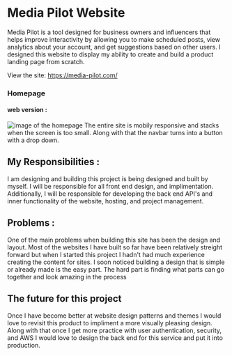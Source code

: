 # Media Pilot Website 
Media Pilot is a tool designed for business owners and influencers that helps improve interactivity by allowing you to make scheduled posts, view analytics about your account, and get suggestions based on other users. I designed this website to display my ability to create and build a product landing page from scratch.

View the site: https://media-pilot.com/

### Homepage 
#### web version :
![image of the homepage](https://user-images.githubusercontent.com/81537476/171307179-589f8d3c-cf6e-4916-9cee-c29fcc088d08.png)
The entire site is mobily responsive and stacks when the screen is too small. Along with that the navbar turns into a button with a drop down. 






## My Responsibilities :
I am designing and building this project is being designed and built by myself. I will be responsible for all front end design, and implimentation. Additionally, I will be responsible for developing the back end API's and inner functionality of the website, hosting, and project management.

## Problems :
One of the main problems when building this site has been the design and layout. Most of the websites I have built so far have been relatively streight forward but when I started this project I hadn't had much experience creating the content for sites. I soon noticed building a design that is simple or already made is the easy part. The hard part is finding what parts can go together and look amazing in the process

## The future for this project
Once I have become better at website design patterns and themes I would love to revisit this product to impliment a more visually pleasing design. Along with that once I get more practice with user authentication, security, and AWS I would love to design the back end for this service and put it into production. 

